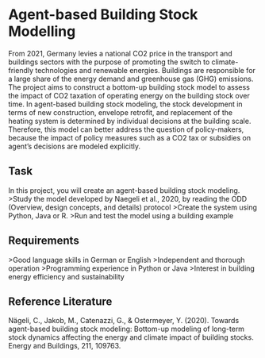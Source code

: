 <h1>Agent-based Building Stock Modelling</h1>

From 2021, Germany levies a national CO2 price in the transport and buildings sectors with the
purpose of promoting the switch to climate-friendly technologies and renewable energies.
Buildings are responsible for a large share of the energy demand and greenhouse gas (GHG)
emissions. The project aims to construct a bottom-up building stock model to assess the impact
of CO2 taxation of operating energy on the building stock over time. In agent-based building stock
modeling, the stock development in terms of new construction, envelope retrofit, and replacement
of the heating system is determined by individual decisions at the building scale. Therefore, this
model can better address the question of policy-makers, because the impact of policy measures
such as a CO2 tax or subsidies on agent’s decisions are modeled explicitly.

<h2>Task</h2>
In this project, you will create an agent-based building stock modeling.
>Study the model developed by Naegeli et al., 2020, by reading the ODD (Overview,
design concepts, and details) protocol
>Create the system using Python, Java or R.
>Run and test the model using a building example

<h2>Requirements</h2>
>Good language skills in German or English
>Independent and thorough operation
>Programming experience in Python or Java
>Interest in building energy efficiency and sustainability

<h2>Reference Literature</h2>
Nägeli, C., Jakob, M., Catenazzi, G., & Ostermeyer, Y. (2020). Towards agent-based building
stock modeling: Bottom-up modeling of long-term stock dynamics affecting the energy and
climate impact of building stocks. Energy and Buildings, 211, 109763.
